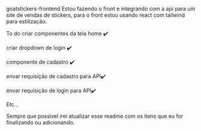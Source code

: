 goatstickers-frontend
Estou fazendo o front e integrando com a api para um site de vendas de stickers, para o front estou usando react com tailwind para estilização.

To do
criar componentes da tela home ✔️

criar dropdown de login ✔️

componente de cadastro ✔️

envar requisição de cadastro para API✔️

envar requisição de login para API✔️

Etc...

Sempre que possível irei atualizar esse readme com os itens que eu for finalizando ou adicionando.

